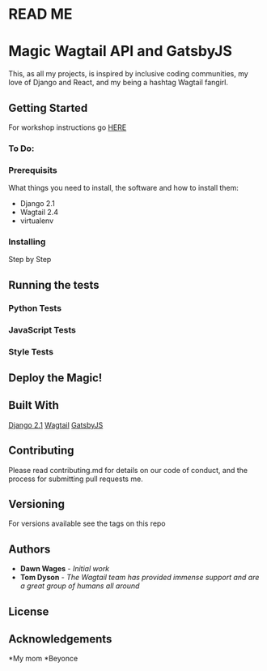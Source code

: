 # READ ME 

# Magic Wagtail API and GatsbyJS
This, as all my projects, is inspired by inclusive coding communities, my love of Django and React, and my being a hashtag Wagtail fangirl.

## Getting Started
For workshop instructions go [HERE](https://gist.github.com/dawnwages/3bea073e9988599c799a7088ff72ff18)

### To Do:

### Prerequisits
What things you need to install, the software and how to install them:
- Django 2.1
- Wagtail 2.4
- virtualenv

### Installing
Step by Step

## Running the tests
### Python Tests
### JavaScript Tests
### Style Tests

## Deploy the Magic!

## Built With 
[Django 2.1](https://www.djangoproject.com/)
[Wagtail](http://docs.wagtail.io/en/v2.4/)
[GatsbyJS](https://www.gatsbyjs.org/docs/)

## Contributing
Please read contributing.md for details on our code of conduct, and the process for submitting pull requests me.

## Versioning
For versions available see the tags on this repo

## Authors
* **Dawn Wages** - *Initial work*
* **Tom Dyson** - *The Wagtail team has provided immense support and are a great group of humans all around*

## License

## Acknowledgements
*My mom
*Beyonce
